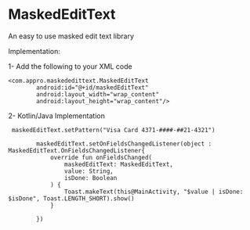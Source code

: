 # MaskedEditText
An easy to use masked edit text library

Implementation:

1- Add the following to your XML code

```
<com.appro.maskededittext.MaskedEditText
        android:id="@+id/maskedEditText"
        android:layout_width="wrap_content"
        android:layout_height="wrap_content"/>
```

2- Kotlin/Java Implementation
```
 maskedEditText.setPattern("Visa Card 4371-####-##21-4321")

        maskedEditText.setOnFieldsChangedListener(object : MaskedEditText.OnFieldsChangedListener{
            override fun onFieldsChanged(
                maskedEditText: MaskedEditText,
                value: String,
                isDone: Boolean
            ) {
                Toast.makeText(this@MainActivity, "$value | isDone: $isDone", Toast.LENGTH_SHORT).show()
            }

        })
```
